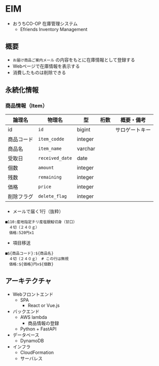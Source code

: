 # EIM

- おうちCO-OP 在庫管理システム
    - Efriends Inventory Management

## 概要

- `お届け商品ご案内メール` の内容をもとに在庫情報として登録する
- Webページで在庫情報を表示する
- 消費したものは削除できる

## 永続化情報

### 商品情報（Item）

|論理名|物理名|型|桁数|概要・備考|
|-|-|-|-|-|
| id | `id` | bigint | | サロゲートキー |
| 商品コード | `item_codde` | integer | | |
| 商品名 | `item_name` | varchar | | |
| 受取日 | `received_date` | date | | |
| 個数 | `amount` | integer | | |
| 残数 | `remaining` | integer | | |
| 価格 | `price` | integer | | |
| 削除フラグ | `delete_flag` | integer | | |

#### 

- メールで届く1行（抜粋）
```
■110:産地指定チリ産塩銀鮭切身（甘口）
　４切（２４０ｇ）
　価格:520円x1
```
- 項目移送
```
■${商品コード}:${商品名}
　４切（２４０ｇ） # この行は無視
　価格:${価格}円x${個数}
```

## アーキテクチャ

- Webフロントエンド
    - SPA
        - React or Vue.js
- バックエンド
    - AWS lambda
        - 商品情報の登録
    - Python + FastAPI
- データベース
    - DynamoDB
- インフラ
    - CloudFormation
    - サーバレス
